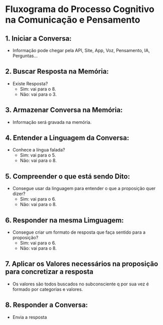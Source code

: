 # Fluxograma do Processo Cognitivo na Comunicação e Pensamento

## 1. **Iniciar a Conversa:**

- Informação pode chegar pela API, Site, App, Voz, Pensamento, IA, Perguntas...

## 2. **Buscar Resposta na Memória:**

- Existe Resposta?
  - Sim: vai para o 8.
  - Não: vai para o 3.

## 3. **Armazenar Conversa na Memória:**

- Informação será gravada na memória.

## 4. **Entender a Linguagem da Conversa:**

- Conhece a língua falada?
  - Sim: vai para o 5.
  - Não: vai para o 8.

## 5. **Compreender o que está sendo Dito:**

- Consegue usar da linguagem para entender o que a proposição quer dizer?
  - Sim: vai para o 6.
  - Não: vai para o 8.

## 6. **Responder na mesma Limguagem:**

- Consegue criar um formato de resposta que faça sentido para a proposição?
  - Sim: vai para o 6.
  - Não: vai para o 8.

## 7. **Aplicar os Valores necessários na proposição para concretizar a resposta**

- Os valores são todos buscados no subconsciente q por sua vez é formado por categorias e valores.

## 8. **Responder a Conversa:**

- Envia a resposta
